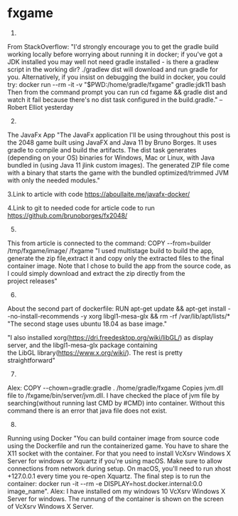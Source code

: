 # fxgame
1.
From StackOverflow: "I'd strongly encourage you to get the gradle build working locally before worrying about running it in docker; if you've got a JDK installed you may well not need gradle installed - is there a gradlew script in the working dir? ./gradlew dist will download and run gradle for you. Alternatively, if you insist on debugging the build in docker, you could try: docker run --rm -it -v "$PWD:/home/gradle/fxgame" gradle:jdk11 bash Then from the command prompt you can run cd fxgame && gradle dist and watch it fail because there's no dist task configured in the build.gradle." – Robert Elliot yesterday

2.
The JavaFx App
"The JavaFx application I'll be using throughout this post is the 2048 game built using JavaFX and Java 11 by Bruno Borges. It uses gradle to compile and build the artifacts. The dist task generates (depending on your OS) binaries for Windows, Mac or Linux, with Java bundled in (using Java 11 jlink custom images). The generated ZIP file come with a binary that starts the game with the bundled optimized/trimmed JVM with only the needed modules."

3.Link to article with code https://aboullaite.me/javafx-docker/

4.Link to git to needed code for article code to run https://github.com/brunoborges/fx2048/

5.
This from article is connected to the command: COPY --from=builder /tmp/fxgame/image/ /fxgame
"I used multistage build to build the app, 
generate the zip file,extract it and
copy only the extracted files to the final container image.
Note that I chose to build the app from the source code,
as I could simply download and extract the zip directly from the project releases"

6.
About the second part of dockerfile:
RUN apt-get update && apt-get install --no-install-recommends -y xorg libgl1-mesa-glx && rm -rf /var/lib/apt/lists/* 
"The second stage uses ubuntu 18.04 as base image."

"I also installed xorg(https://dri.freedesktop.org/wiki/libGL/) as display server, 
and the libgl1-mesa-glx package containing the LibGL library(https://www.x.org/wiki/).
The rest is pretty straightforward"

7.
Alex:
COPY --chown=gradle:gradle . /home/gradle/fxgame
Copies jvm.dll file to /fxgame/bin/server/jvm.dll.
I have checked the place of jvm file by searching(without running last CMD by #CMD) into container.
Without this command there is an error that java file does not exist.

8.
Running using Docker
"You can build container image from source code using the Dockerfile and run the containerized game. You have to share the X11 socket with the container. For that you need to install VcXsrv Windows X Server for windows or Xquartz if you're using macOS. Make sure to allow connections from network during setup. On macOS, you'll need to run xhost +127.0.0.1 every time you re-open Xquartz. The final step is to run the container: docker run -it --rm -e DISPLAY=host.docker.internal:0.0 image_name".
Alex: I have installed om my windows 10  VcXsrv Windows X Server for windows. The runnung of the container is shown on the screen of VcXsrv Windows X Server.

